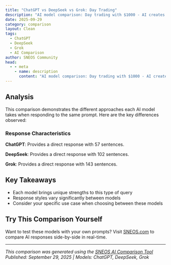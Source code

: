 ```yaml
---
title: "ChatGPT vs DeepSeek vs Grok: Day Trading"
description: "AI model comparison: Day trading with $1000 - AI creates winning strategies for beginners..."
date: 2025-09-29
category: comparison
layout: Clean
tags:
  - ChatGPT
  - DeepSeek
  - Grok
  - AI Comparison
author: SNEOS Community
head:
  - - meta
    - name: description
      content: "AI model comparison: Day trading with $1000 - AI creates winning strategies for beginners..."
---
```


<ChatComparison
  title="ChatGPT vs DeepSeek vs Grok: Day Trading"
  prompt="Day trading with $1000 - AI creates winning strategies for beginners"
  :responses='{
    "ChatGPT": "Day trading with $1000 as a beginner can be challenging due to capital constraints and the fast-paced nature of the markets. However, using AI-powered strategies can help identify trading opportunities and manage risk effectively. Here\u2019s a guide to help you get started with AI-driven day trading strategies tailored for beginners:\n\n### 1. Understand Day Trading Basics\n- **What is Day Trading?** Buying and selling financial instruments within the same trading day to capitalize on short-term price movements.\n- **Risks:** High volatility, fees, emotional stress.\n- **Capital Requirement:** $1000 is modest; choose stocks or assets with low minimum trade sizes and low fees.\n\n### 2. Use AI-Powered Tools and Platforms\nSeveral platforms use AI to generate trading signals and strategies:\n- **Trading Bots:** Automated software that executes trades based on preset algorithms.\n- **AI Signal Providers:** Platforms that use machine learning to analyze charts and suggest entry/exit points.\n- **Backtesting Tools:** Allow you to test strategies on historical data before using real money.\n\n### 3. Key AI-Driven Strategies for Beginners\n\n#### a. Momentum Trading Strategy with AI\n- **Concept:** Identify stocks showing strong upward or downward momentum.\n- **AI Role:** Analyzes historical price and volume data to detect momentum patterns.\n- **How to Use:** AI flags stocks gaining significant volume and price in short period; enter trades to ride the momentum.\n\n#### b. Moving Average Crossover Strategy\n- **Concept:** Buy when a short-term moving average crosses above a long-term moving average; sell when it crosses below.\n- **AI Role:** Optimizes moving average periods for different stocks dynamically.\n- **How to Use:** AI signals the crossovers along with confirmation from volume indicators.\n\n#### c. Mean Reversion with AI\n- **Concept:** Prices tend to revert to their mean/average.\n- **AI Role:** Predicts overbought/oversold conditions using statistical models.\n- **How to Use:** AI alerts when prices deviate significantly from average, suggesting possible reversals.\n\n### 4. Money Management and Risk Control\n- **Position Sizing:** Never risk more than 1-2% of capital per trade (i.e., $10-$20).\n- **Stop Loss:** Use AI-calculated stop loss points to limit losses.\n- **Diversification:** Avoid putting all $1000 into a single trade.\n\n### 5. Recommended AI Tools and Platforms\n- **Trade Ideas:** AI-powered scanning and trade suggestion software.\n- **TrendSpider:** AI-driven technical analysis and backtesting.\n- **Tickeron:** AI patterns and signal generation.\n- **QuantConnect / AlgoTrader:** For those interested in building custom AI algos.\n  \nMany of these platforms offer demo accounts to practice risk-free.\n\n### 6. Start Small and Learn\n- Practice on paper trading or demo accounts.\n- Keep track of AI recommendations but apply your judgment.\n- Gradually increase position size as you gain confidence.\n\n### 7. Additional Tips\n- Focus on liquid stocks or ETFs with tight spreads.\n- Avoid highly volatile penny stocks that may blow your account quickly.\n- Stay updated on market news to understand AI signals in context.\n\n---\n\n### Example Simple AI Strategy Workflow for $1000 Day Trader\n\n1. **Scan**: Use AI to scan for top 5 momentum stocks daily.\n2. **Analyze**: AI indicates buy signals with stop loss and target prices.\n3. **Enter Trade**: Allocate $20-$30 per trade respecting risk limits.\n4. **Monitor**: Let AI adjust stop loss dynamically or manually close if target hit.\n5. **Review**: At day\u2019s end, record results and optimize settings.\n\n---\n\n### Final Note\n\nWhile AI tools can assist greatly, no strategy guarantees consistent profits, especially with only $1000 capital. Discipline, continuous learning, and risk management remain the pillars of successful day trading.\n\nIf you want, I can suggest specific AI platforms or create sample trading algorithms for you!",
    "DeepSeek": "Of course. This is an exciting and challenging goal. Let\u0027s break down how AI can be a powerful tool for a beginner with $1000, while emphasizing the critical realities and risks of day trading.\n\n**First, a Crucial Reality Check:**\n\n*   **$1000 is Very Little Capital:** The pattern day trader (PDT) rule in the U.S. requires a minimum of $25,000 in your account to make more than 3 day trades in a 5-day period. With $1000, you are legally limited in your frequency.\n*   **Extreme Risk:** It is very possible to lose your entire $1000, and quickly. Day trading is not a get-rich-quick scheme.\n*   **AI is a Tool, Not a Crystal Ball:** No AI can predict the market with 100% accuracy. Its power lies in processing vast amounts of data to find *probabilities*, not certainties.\n\nWith that understood, here\u2019s how a beginner can use AI to build and test a disciplined day trading approach with $1000.\n\n---\n\n### Phase 1: The AI-Powered Education \u0026 Strategy Builder\n\nInstead of jumping in, use AI to learn and create a plan.\n\n**1. Prompt AI to Explain Core Concepts:**\nYou need to understand the battlefield. Ask an AI like ChatGPT or Claude:\n*   \u0022Explain bid-ask spread, liquidity, and volume in simple terms for a new day trader.\u0022\n*   \u0022What is the Pattern Day Trader rule and how does it affect someone with a $1000 account?\u0022\n*   \u0022List the most common day trading strategies for beginners, like scalping and momentum trading.\u0022\n\n**2. Use AI to Generate and Refine a Strategy:**\nThis is where AI shines. You can co-create a strategy.\n\n*   **Sample Prompt:** *\u0022I am a beginner day trader with a $1000 account. I am interested in momentum trading. Create a step-by-step, rule-based trading strategy for me. It must include: 1) How to find potential stocks (e.g., high relative volume), 2) Specific entry criteria (e.g., price breaking above the VWAP), 3) A clear exit strategy for taking profits, and 4) A strict stop-loss rule to manage risk.\u0022*\n\n*   **AI-Generated Strategy Example (for illustration):**\n    *   **Scanner Setup:** \u0022Find stocks priced between $5 and $50 with a relative volume \u003E 1.5 and increasing by at least 3% on the day.\u0022\n    *   **Entry Signal:** \u0022Wait for a pullback to the 5-period EMA (Exponential Moving Average) and enter when price breaks above the high of the last 15-minute candle.\u0022\n    *   **Profit Target:** \u0022Sell 50% of position when profit equals 1.5x the risk. Sell remaining 50% if the stock hits a 3% gain from entry.\u0022\n    *   **Stop-Loss:** \u0022Immediately exit the entire position if the price drops 1% below my entry point.\u0022\n\n**3. Let AI Act as Your Risk Manager:**\nThis is non-negotiable.\n\n*   **Prompt:** *\u0022For a $1000 trading account, what is the maximum amount I should risk on any single trade to follow the 1% risk rule? Calculate the position size for me if my stop-loss is 0.50 away from my entry price on a stock.\u0022*\n    *   **AI Calculation:** 1% of $1000 = $10 max risk.\n    *   Position Size = Max Risk / (Entry Price - Stop-Loss Price) = $10 / $0.50 = **20 shares.**\n\n---\n\n### Phase 2: AI-Assisted Paper Trading \u0026 Backtesting\n\n**DO NOT USE REAL MONEY YET.** You must test your AI-generated strategy.\n\n**1. Paper Trading:**\nUse a platform like Thinkorswim (by TD Ameritrade/Schwab) or Webull that offers paper trading. Execute your strategy in real-time market conditions with fake money for at least a month.\n\n**2. Use AI for Backtesting Analysis:**\nWhile paper trading, discuss your results with AI.\n\n*   **Prompt:** *\u0022I paper traded 20 times using my strategy. I had 12 winning trades and 8 losing trades. My average winner was $25 and my average loser was $10. Analyze the performance. What is my win rate, profit factor, and what does this say about my strategy?\u0022*\n    *   **AI Analysis:** It would calculate your win rate (60%), your profit factor ( (12 * $25) / (8 * $10) = 3.75 ), and tell you that this is a robust strategy with a positive expectancy, as your winners are significantly larger than your losers.\n\n**3. Refine with AI:**\n*   **Prompt:** *\u0022My strategy has a low win rate (30%) but my average winner is 4x my average loser. How can I improve my entry criteria to increase the win rate without sacrificing the risk-reward ratio?\u0022*\n\n---\n\n### Phase 3: Execution with a Disciplined Mindset\n\nWhen you finally go live with a portion of your $1000, use AI as a co-pilot, not the pilot.\n\n**1. Pre-Market Preparation:**\n*   **Prompt (morning of):** *\u0022Based on pre-market movers and futures, what are the overall market sentiments today? List 3 potential stocks that fit my strategy criteria.\u0022* (Use this as a starting point for your own scanner).\n\n**2. Trade Journaling with AI:**\nAfter every trade (win or lose), write down:\n*   Ticker, Entry, Exit, P/L, and **Why you took the trade.**\n*   Paste this journal entry into an AI and ask:\n    *   *\u0022Review this trade journal entry. Did I follow my plan? What could I have done better emotionally?\u0022*\n\n**3. Emotional Control:**\nTrading psychology is 80% of the game.\n*   **Prompt:** *\u0022I just had two losing trades in a row and feel frustrated. What are common cognitive biases affecting traders right now, and what is a healthy mindset to reset?\u0022*\n\n---\n\n### A Realistic \u0022Winning\u0022 Strategy for a $1000 Account\n\nForget getting rich. A \u0022win\u0022 is consistent, small growth and preserving capital.\n\n**The Strategy: \u0022The 1% Scaler\u0022**\n\n1.  **Instrument:** Focus on a single, highly liquid ETF like **SPY** or **QQQ**. This reduces volatility and complexity.\n2.  **AI\u0027s Role:** Use an AI-powered charting tool (like TradingView\u0027s \u0022Chart Insights\u0022) or ask an AI to code a simple Pine Script indicator that identifies when the price is above key moving averages (like the 20 and 50 EMA) and the RSI is between 40 and 60 (not overbought).\n3.  **Entry:** Only enter when your AI-assisted indicator gives a signal *and* the general market trend (S\u0026P 500) is up.\n4.  **Exit:** **Aim for a 0.5% to 1% gain per trade.** This sounds small, but it\u0027s realistic. On a $500 position, that\u0027s $2.50 to $5.00.\n5.  **Risk Management:**\n    *   **Max Risk per Trade:** $10 (1% of $1000).\n    *   **Stop-Loss:** Always use a hard stop-loss. If aiming for a 1% gain ($5), your stop-loss should be set to limit your loss to $10 or less. This defines your position size.\n    *   **Max Trades Per Week:** 2-3 to stay well clear of the PDT rule.\n\n**Conclusion:**\n\nWith $1000, your goal is **learning and capital preservation**, not income. AI is your ultimate research assistant, strategy back-tester, and discipline coach. It can give you a significant edge by processing data and enforcing rules, but it cannot replace your own judgment, emotional control, and patience.\n\n**Start with paper trading, risk a tiny amount of your real capital only after proving your strategy, and always, always use a stop-loss.** Good luck.",
    "Grok": "Day trading with $1,000 as a beginner can be challenging due to the high risks involved and the limited capital, which restricts your ability to diversify or absorb losses. However, with a disciplined approach, realistic expectations, and well-structured strategies, it is possible to grow your account over time. Below, I\u0027ve outlined some beginner-friendly strategies and key principles to help you succeed in day trading with a small account. Keep in mind that day trading is inherently risky, and most traders lose money\u2014education and risk management are critical.\n\n---\n\n### **1. Understanding the Basics of Day Trading with $1,000**\n- **What is Day Trading?** Day trading involves buying and selling financial instruments (stocks, options, forex, or cryptocurrencies) within the same trading day to profit from short-term price movements.\n- **Challenges with $1,000:** Limited capital means you can\u0027t trade large positions, and fees/commissions can eat into profits. Additionally, in the U.S., the Pattern Day Trader (PDT) rule requires a minimum account balance of $25,000 to day trade stocks more than 3 times in a 5-day period. If you\u0027re below this, focus on markets or brokers that don\u0027t have this restriction (e.g., forex or futures like micro contracts).\n- **Goal:** Focus on small, consistent gains (1-2% per day) rather than trying to \u0022get rich quick.\u0022\n\n---\n\n### **2. Key Principles for Beginners with Small Accounts**\n- **Risk Management:** Never risk more than 1-2% of your account on a single trade. With $1,000, this means risking $10-20 per trade. This protects your capital from being wiped out by a few bad trades.\n- **Start Small:** Use a demo account first to practice strategies without risking real money. Only trade with real money once you\u0027re consistently profitable in simulations.\n- **Low-Cost Brokers:** Choose a broker with low commissions and no hidden fees. Examples: Robinhood, Webull, or Interactive Brokers (for more advanced users). For forex, consider brokers like OANDA or XM.\n- **Focus on Liquid Markets:** Trade highly liquid assets (high trading volume) to ensure tight spreads and quick execution. Examples: major forex pairs (EUR/USD), popular stocks, or index futures like the E-mini S\u0026P 500 (if using a broker that allows small accounts to trade futures).\n\n---\n\n### **3. Winning Day Trading Strategies for Beginners with $1,000**\nBelow are three beginner-friendly strategies tailored for a small account. These focus on simplicity, low risk, and markets accessible to small accounts (primarily forex and stocks).\n\n#### **Strategy 1: Forex Scalping (Micro Lots)**\n- **Why It Works for $1,000:** Forex brokers often allow micro-lot trading (0.01 lots), where each pip is worth $0.10, making it ideal for small accounts. No PDT rule applies.\n- **How It Works:** Scalping involves making quick trades (5-15 minutes) to capture small price movements (5-10 pips per trade).\n- **Setup:**\n  1. **Pair:** Trade major pairs like EUR/USD or USD/JPY for low spreads.\n  2. **Timeframe:** Use a 1-minute or 5-minute chart.\n  3. **Indicators:** Use a 50-period Exponential Moving Average (EMA) and 200-period EMA to identify trends. Add the Relative Strength Index (RSI) to confirm overbought/oversold conditions.\n  4. **Entry Rule:** Buy when the price is above both EMAs (uptrend) and RSI is above 50 but not overbought (\u003E70). Sell when the price is below both EMAs (downtrend) and RSI is below 50 but not oversold (\u003C30).\n  5. **Exit Rule:** Set a take-profit of 5-10 pips and a stop-loss of 5 pips. With $1,000, risking $10 (2%) means a 100-pip stop-loss on a 0.01 lot, but tighter stops work for scalping.\n- **Risk Management:** Limit yourself to 1-2 trades per day initially. Avoid news events (check economic calendars) as they cause volatility.\n- **Potential Profit:** 5 pips per trade on 0.01 lot = $0.50. 10 trades at 5 pips = $5/day or 0.5% account growth.\n\n#### **Strategy 2: Stock Momentum Trading (Under PDT Rule)**\n- **Why It Works for $1,000:** If you\u0027re under the $25,000 PDT threshold, limit yourself to 3 day trades per 5 days or focus on swing trades (holding overnight). Use low-priced stocks to maximize share count.\n- **How It Works:** Momentum trading involves riding short-term price trends, often triggered by news or high volume.\n- **Setup:**\n  1. **Stocks:** Use a scanner (e.g., Finviz or Thinkorswim) to find stocks under $5 with high volume (\u003E1 million shares/day) and price movement (\u003E5% in pre-market or early session).\n  2. **Timeframe:** 5-minute or 15-minute chart.\n  3. **Indicators:** Use Volume Weighted Average Price (VWAP) as a key level. Price above VWAP = bullish; below VWAP = bearish.\n  4. **Entry Rule:** Buy when the price breaks above VWAP with strong volume. Sell/short when the price breaks below VWAP with strong volume.\n  5. **Exit Rule:** Take profit at 2-3% gain (e.g., buy at $2, sell at $2.06) or if price reverses to VWAP. Set stop-loss at 1% below entry.\n- **Risk Management:** Risk $10-20 per trade. With $1,000, buy 100 shares of a $2 stock ($200 position), risking $2 (1% of position) with a stop-loss.\n- **Potential Profit:** 2% gain on a $200 position = $4 per trade. 2 trades = $8/day or 0.8% account growth.\n\n#### **Strategy 3: Breakout Trading in Forex or Stocks**\n- **Why It Works for $1,000:** Breakouts can offer quick profits with defined risk, and you can trade small positions in forex or low-cost stocks.\n- **How It Works:** A breakout occurs when the price moves beyond a key support or resistance level with high volume, signaling a potential trend.\n- **Setup:**\n  1. **Asset:** Use forex pairs (EUR/USD) or low-cost stocks.\n  2. **Timeframe:** 15-minute or 1-hour chart for forex; 5-minute for stocks.\n  3. **Indicators:** Draw support/resistance levels based on recent price highs/lows. Add volume to confirm breakout strength.\n  4. **Entry Rule:** Buy when the price breaks above resistance with a strong candle and high volume. Sell when the price breaks below support.\n  5. **Exit Rule:** Set take-profit at 1.5x your risk (e.g., risk 5 pips, target 7.5 pips in forex). Stop-loss just below resistance (for buy) or above support (for sell).\n- **Risk Management:** Risk 1-2% per trade ($10-20). In forex, trade 0.01 lots; in stocks, size positions accordingly.\n- **Potential Profit:** 7.5 pips on 0.01 lot = $0.75 in forex. Scaling up trades or catching larger moves (e.g., 20 pips) can yield $2-5/day.\n\n---\n\n### **4. Daily Routine for Day Trading Success**\n1. **Preparation (30-60 minutes before market open):**\n   - Check economic calendars for news events (avoid trading during high-impact news like FOMC or Non-Farm Payrolls).\n   - Scan for trade setups using your strategy (e.g., stocks near VWAP or forex pairs near key levels).\n2. **Trading (2-3 hours max):**\n   - Stick to 1-3 trades per day to avoid overtrading.\n   - Focus on high-probability setups during active market hours (e.g., 9:30-11:30 AM EST for stocks; London or New York session overlap for forex).\n3. **Review (30 minutes after trading):**\n   - Log every trade in a journal (entry, exit, profit/loss, reason for trade).\n   - Analyze what worked or didn\u2019t and refine your strategy.\n\n---\n\n### **5. Tools and Resources for Small Account Traders**\n- ** Brokers:** Robinhood/Webull (stocks, no commissions), OANDA/XM (forex, micro lots).\n- **Charting Platforms:** TradingView (free tier for charts and indicators), Thinkorswim (free with TD Ameritrade).\n- **Education:** Free resources like Babypips.com (forex), YouTube channels (e.g., Warrior Trading for stocks), and books like \u0022How to Day Trade for a Living\u0022 by Andrew Aziz.\n- **Scanners:** Finviz (free stock scanner), ForexFactory (news calendar).\n\n---\n\n### **6. Realistic Expectations and Growth Plan**\n- **Daily Target:** Aim for 0.5-1% account growth ($5-10/day with $1,000). This compounds over time.\n- **Compounding Example:** $1,000 growing at 1% daily (5 days/week) could reach ~$1,280 in a month (20 trading days), assuming no losses. Losses are inevitable, so focus on a positive win rate (60%\u002B).\n- **Avoid Overtrading:** Small accounts can\u0027t afford big losses. Stop trading after hitting your daily profit target or loss limit (e.g., -$20).\n\n---\n\n### **7. Common"
  }'
  published-date="16:28"
/>

## Analysis

This comparison demonstrates the different approaches each AI model takes when responding to the same prompt. Here are the key differences observed:

### Response Characteristics

**ChatGPT**: Provides a direct response with 57 sentences. 

**DeepSeek**: Provides a direct response with 102 sentences. 

**Grok**: Provides a direct response with 143 sentences. 

## Key Takeaways

- Each model brings unique strengths to this type of query
- Response styles vary significantly between models
- Consider your specific use case when choosing between these models

## Try This Comparison Yourself

Want to test these models with your own prompts? Visit [SNEOS.com](https://sneos.com) to compare AI responses side-by-side in real-time.

---

*This comparison was generated using the [SNEOS AI Comparison Tool](https://sneos.com)*
*Published: September 29, 2025 | Models: ChatGPT, DeepSeek, Grok*
